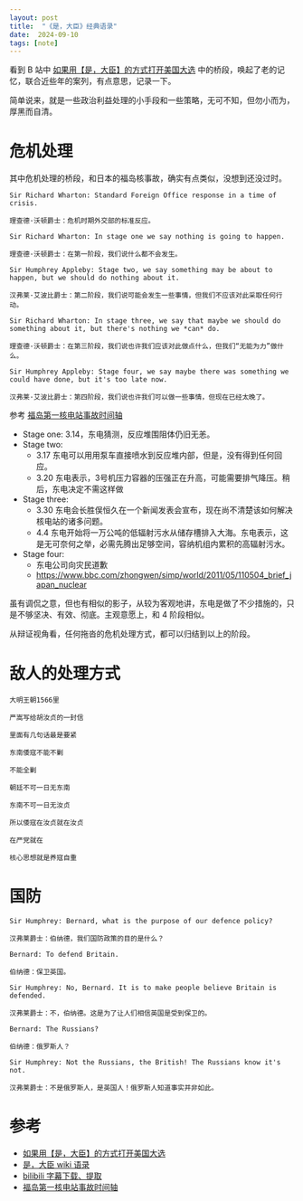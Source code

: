 ```yaml
---
layout: post
title:  "《是，大臣》经典语录"
date:  2024-09-10
tags: [note]
---
```


  看到 B 站中 [如果用【是，大臣】的方式打开美国大选](https://b23.tv/2OZh8RV) 中的桥段，唤起了老的记忆，联合近些年的案列，有点意思，记录一下。

  简单说来，就是一些政治利益处理的小手段和一些策略，无可不知，但勿小而为，厚黑而自清。

# 危机处理

  其中危机处理的桥段，和日本的福岛核事故，确实有点类似，没想到还没过时。

```
Sir Richard Wharton: Standard Foreign Office response in a time of crisis.

理查德·沃顿爵士：危机时期外交部的标准反应。

Sir Richard Wharton: In stage one we say nothing is going to happen.

理查德·沃顿爵士：在第一阶段，我们说什么都不会发生。

Sir Humphrey Appleby: Stage two, we say something may be about to happen, but we should do nothing about it.

汉弗莱·艾波比爵士：第二阶段，我们说可能会发生一些事情，但我们不应该对此采取任何行动。

Sir Richard Wharton: In stage three, we say that maybe we should do something about it, but there's nothing we *can* do.

理查德·沃顿爵士：在第三阶段，我们说也许我们应该对此做点什么，但我们“无能为力”做什么。

Sir Humphrey Appleby: Stage four, we say maybe there was something we could have done, but it's too late now.

汉弗莱·艾波比爵士：第四阶段，我们说也许我们可以做一些事情，但现在已经太晚了。
```

 参考  [福岛第一核电站事故时间轴](https://zh.wikipedia.org/wiki/%E7%A6%8F%E5%B3%B6%E7%AC%AC%E4%B8%80%E6%A0%B8%E9%9B%BB%E5%BB%A0%E4%BA%8B%E6%95%85%E6%99%82%E9%96%93%E8%BB%B8)

* Stage one: 3.14，东电猜测，反应堆围阻体仍旧无恙。
* Stage two:
  * 3.17 东电可以用用泵车直接喷水到反应堆内部，但是，没有得到任何回应。
  * 3.20 东电表示，3号机压力容器的压强正在升高，可能需要排气降压。稍后，东电决定不需这样做
* Stage three:
  * 3.30 东电会长胜俣恒久在一个新闻发表会宣布，现在尚不清楚该如何解决核电站的诸多问题。
  * 4.4 东电开始将一万公吨的低辐射污水从储存槽排入大海。东电表示，这是无可奈何之举，必需先腾出足够空间，容纳机组内累积的高辐射污水。
* Stage four:
  * 东电公司向灾民道歉
  * https://www.bbc.com/zhongwen/simp/world/2011/05/110504_brief_japan_nuclear

虽有调侃之意，但也有相似的影子，从较为客观地讲，东电是做了不少措施的，只是不够坚决、有效、彻底。主观意愿上，和 4 阶段相似。

从辩证视角看，任何拖沓的危机处理方式，都可以归结到以上的阶段。

# 敌人的处理方式

```
大明王朝1566里

严嵩写给胡汝贞的一封信

里面有几句话最是要紧

东南倭寇不能不剿

不能全剿

朝廷不可一日无东南

东南不可一日无汝贞

所以倭寇在汝贞就在汝贞

在严党就在

核心思想就是养寇自重
```

# 国防

```
Sir Humphrey: Bernard, what is the purpose of our defence policy?

汉弗莱爵士：伯纳德，我们国防政策的目的是什么？

Bernard: To defend Britain.

伯纳德：保卫英国。

Sir Humphrey: No, Bernard. It is to make people believe Britain is defended.

汉弗莱爵士：不，伯纳德。这是为了让人们相信英国是受到保卫的。

Bernard: The Russians?

伯纳德：俄罗斯人？

Sir Humphrey: Not the Russians, the British! The Russians know it's not.

汉弗莱爵士：不是俄罗斯人，是英国人！俄罗斯人知道事实并非如此。
```


# 参考

* [如果用【是，大臣】的方式打开美国大选](https://b23.tv/2OZh8RV)
* [是，大臣 wiki 语录](https://en.wikiquote.org/wiki/Yes,_Minister)
* [bilibili 字幕下载、提取](https://www.kedou.life/caption/subtitle/bilibili)
* [福岛第一核电站事故时间轴](https://zh.wikipedia.org/wiki/%E7%A6%8F%E5%B3%B6%E7%AC%AC%E4%B8%80%E6%A0%B8%E9%9B%BB%E5%BB%A0%E4%BA%8B%E6%95%85%E6%99%82%E9%96%93%E8%BB%B8)
